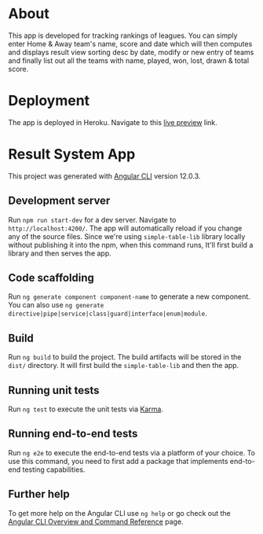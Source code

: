 # About
This app is developed for tracking rankings of leagues. You can simply enter Home & Away team's name, score and date which will then
computes and displays result view sorting desc by date, modify or new entry of teams and finally list out all the teams with name, played, won, lost, drawn & total score.

# Deployment
The app is deployed in Heroku. Navigate to this [live preview](http://league-result.herokuapp.com/) link.

# Result System App

This project was generated with [Angular CLI](https://github.com/angular/angular-cli) version 12.0.3.

## Development server

Run `npm run start-dev` for a dev server. Navigate to `http://localhost:4200/`. 
The app will automatically reload if you change any of the source files.
Since we're using `simple-table-lib` library locally without publishing it into the npm, when this command runs, It'll first build a library and then serves the app.

## Code scaffolding

Run `ng generate component component-name` to generate a new component. You can also use `ng generate directive|pipe|service|class|guard|interface|enum|module`.

## Build

Run `ng build` to build the project. The build artifacts will be stored in the `dist/` directory.
It  will first build the `simple-table-lib` and then the app.

## Running unit tests

Run `ng test` to execute the unit tests via [Karma](https://karma-runner.github.io).

## Running end-to-end tests

Run `ng e2e` to execute the end-to-end tests via a platform of your choice. To use this command, you need to first add a package that implements end-to-end testing capabilities.

## Further help

To get more help on the Angular CLI use `ng help` or go check out the [Angular CLI Overview and Command Reference](https://angular.io/cli) page.
